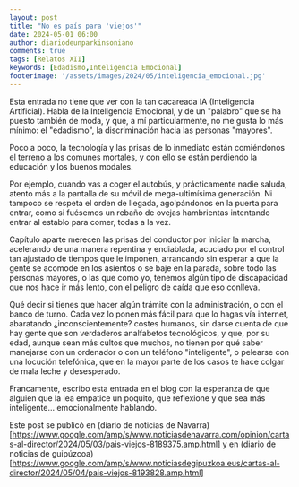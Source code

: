 ```yaml
---
layout: post
title: "No es país para 'viejos'"
date: 2024-05-01 06:00
author: diariodeunparkinsoniano
comments: true
tags: [Relatos XII] 
keywords: [Edadismo,Inteligencia Emocional]
footerimage: '/assets/images/2024/05/inteligencia_emocional.jpg'
---
```

Esta entrada no tiene que ver con la tan cacareada IA (Inteligencia Artificial). Habla de la Inteligencia Emocional, y de un "palabro" que se ha puesto también de moda, y que, a mí particularmente, no me gusta lo más mínimo: el "edadismo", la discriminación hacia las personas "mayores".

Poco a poco, la tecnología y las prisas de lo inmediato están comiéndonos el terreno a los comunes mortales, y con ello se están perdiendo la educación y los buenos modales.

Por ejemplo, cuando vas a coger el autobús, y prácticamente nadie saluda, atento más a la pantalla de su móvil de mega-ultimísima generación. Ni tampoco se respeta el orden de llegada, agolpándonos en la puerta para entrar, como si fuésemos un rebaño de ovejas hambrientas intentando entrar al establo para comer, todas a la vez.

Capítulo aparte merecen las prisas del conductor por iniciar la marcha, acelerando de una manera repentina y endiablada, acuciado por el control tan ajustado de tiempos que le imponen, arrancando sin esperar a que la gente se acomode en los asientos o se baje en la parada, sobre todo las personas mayores, o las que como yo, tenemos algún tipo de discapacidad que nos hace ir más lento, con el peligro de caída que eso conlleva.

Qué decir si tienes que hacer algún trámite con la administración, o con el banco de turno. Cada vez lo ponen más fácil para que lo hagas vía internet, abaratando ¿inconscientemente? costes humanos, sin darse cuenta de que hay gente que son verdaderos analfabetos tecnológicos, y que, por su edad, aunque sean más cultos que muchos, no tienen por qué saber manejarse con un ordenador o con un teléfono "inteligente", o pelearse con una locución telefónica, que en la mayor parte de los casos te hace colgar de mala leche y desesperado.

Francamente, escribo esta entrada en el blog con la esperanza de que alguien que la lea empatice un poquito, que reflexione y que sea más inteligente... emocionalmente hablando.

Este post se publicó en (diario de noticias de Navarra)[https://www.google.com/amp/s/www.noticiasdenavarra.com/opinion/cartas-al-director/2024/05/03/pais-viejos-8189375.amp.html] y en (diario de noticias de guipúzcoa)[https://www.google.com/amp/s/www.noticiasdegipuzkoa.eus/cartas-al-director/2024/05/04/pais-viejos-8193828.amp.html]
